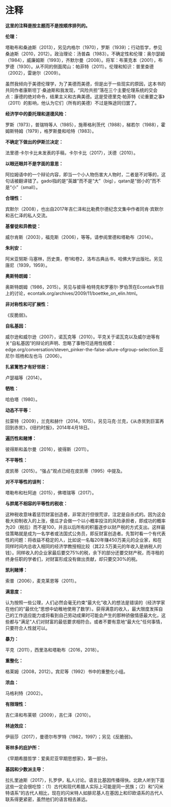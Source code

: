 # 注释

**这里的注释是按主题而不是按顺序排列的。**

**伦理：**

塔勒布和桑迪斯（2013），另见内格尔（1970），罗斯（1939）；行动哲学，参见桑迪斯（2010，2012）。政治理论：汤普森（1983）。不确定性和伦理：奥尔瑟姆（1984），威廉姆斯（1993），齐默尔曼（2008）。将军：布莱克本（2001），布罗德（1930）。从不同的侧面爬山：帕菲特（2011）。伦理和知识：普里查德（2002），雷谢尔（2009）。

虽然我倾向于美德伦理学，为了美德而美德，但是出于一些现实的原因，这本书的共同作者康斯坦丁·桑迪斯和我发现，“风险共担”落在三个主要伦理系统的交会点：康德的绝对命令，结果主义和古典美德。这是受德里克·帕菲特《论重要之事》（2011）的影响，他认为它们（所有的美德）不过是殊途同归罢了。

**经济学中的委托理和道德风险：**

罗斯（1973），普瑞特等人（1985），施蒂格利茨代（1988），梯若尔（1988），霍姆斯特姆（1979），格罗斯曼和哈特（1983）。

**不确定下做出的伊斯兰决定：**

法里德·卡尔卡比未发表的手稿，卡尔卡比（2017），沃德（2010）。

**以眼还眼并不是字面的意思：**

阿拉姆语中的一个辩论内容，即当一个小人物伤害大人物时，二者是不对等的，这句话被翻译错了。gadol指的是“英雄”而不是“大”（big），qatan是“弱小的”而不是“小”（small）。

**合理性：**

宾默尔（2008），也出自2017年吉仁泽和比勒费尔德纪念文集中作者同肯·宾默尔和吉仁泽的私人交流。

**基督徒和异教徒：**

威尔肯斯（2003），福克斯（2006），等等。请参阅里德和塔勒布（2014）。

**朱利安：**

阿米亚努斯·马塞林，历史类，卷1和卷2，洛布古典丛书，哈佛大学出版社。另见唐尼（1939，1959）。

**奥斯特朗姆：**

奥斯特朗姆（1986，2015）。另见与彼得·柏特克和罗塞尔·罗伯茨在Econtalk节目上的讨论，econtalk.org/archives/2009/11/boettke_on_elin.html。

**非对称性和可扩展性：**

《反脆弱》。

**自私基因：**

威尔逊和威尔逊（2007），诺瓦克等（2010）。平克关于诺瓦克以及威尔逊等有关“自私基因”的辩论的声明、忽略了事物可适用性规模：edge.org/conversation/steven_pinker-the-false-allure-ofgroup-selection.亚尼尔·班杨和左也马（2006）。

**扎紧篱笆才有好邻居：**

卢瑟福等（2014）。

**牺牲：**

哈伯塔（1980）。

**动态不平等：**

拉蒙特（2009），兰克和赫什（2014，1015）。另见马克·兰克，《从赤贫到巨富再回到赤贫》，《纽约时报》，2014年4月18日。

**遍历性和赌博：**

彼得斯和盖尔曼（2016），彼得斯（2011）。

**不平等性：**

皮凯蒂（2015）。“强占”观点已经在皮凯蒂（1995）中提及。

**对不平等性的误判：**

塔勒布和杜阿迪（2015），佛塔瑞等（2017）。

**与胖尾不相容的平等性的税收：**

这种税收意味着惩罚财富创造者，非常流行但很荒谬，注定是自杀式的。因为这会极大抑制收入的上涨，傻瓜才会做一个以小概率投注的风险承担者，即成功的概率为20（税后）而不是100，并且以后所有的积蓄逐步以财产税的方式支出。这样最佳策略就是成为一名学者或法国式公务员，即反财富创造者。先暂时看一个有代表性的问题：将收益不稳定的人，比如说一名每20年赚450万美元的企业家，和在同样时间内总收入相同的经济学教授相比较（其22.5万美元的年收入是纳税人的钱）。同样收入的企业家最后要交75%的税，余下的部分还要交财产税，而寻租的终身任职的学者们，对财富形成没有做出贡献，却只要交30%的税。

**凯利赌博：**

索普（2006），麦克莱恩等（2011）。

**满意度：**

认为按照一些公理，人们必然会毫无约束“最大化”收入的想法是错误的（经济学家在他们的“最优化”思想中幼稚地使用了数学）。获得满意的收入，最大限度发挥自己的工作适应能力或将看到自己劳动成果时可能会产生的那种骄傲情感最大化，这些都与“满足”人们对财富的最低要求相符合。或者不要有意地“最大化”任何事情，只要符合人性就可以。

**暴力：**

平克（2011），西里洛和塔勒布（2016，2018）。

**重整化：**

格莱姆（2008，2012）。宾尼等（1992）书中的重整化小组。

**浓血：**

马格利特（2002）。

**有限理性：**

吉仁泽和布莱顿（2009），吉仁泽（2010）。

**林迪效应：**

伊丽莎（2017），曼德尔布罗特（1982，1997）；另见《反脆弱》。

**哥林多的庇护所：**

《早期希腊哲学：爱奥尼亚早期思想家》，第一部分。

**基因和少数派主导：**

拉扎里迪斯（2017），扎罗伊，私人讨论。语言比基因传播得快。北欧人听到下面这些一定会很吃惊：（1）古代和现代希腊人实际上可能是同一民族；（2）和“闪米特语系”的古代人相比，现在的闪米特人如腓尼基人在基因上和印欧语系的古代人联系得更紧密，虽然他们的语言相去甚远。
